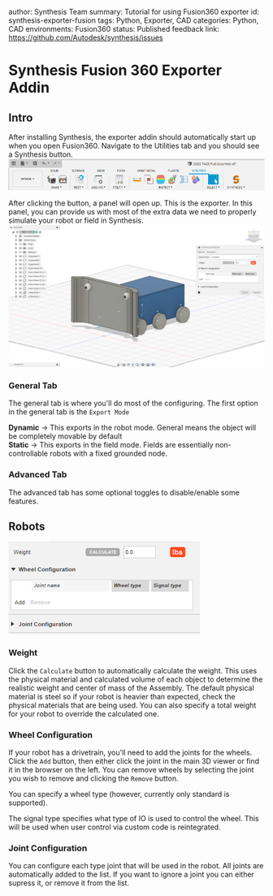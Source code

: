 author: Synthesis Team
summary: Tutorial for using Fusion360 exporter
id: synthesis-exporter-fusion
tags: Python, Exporter, CAD
categories: Python, CAD
environments: Fusion360
status: Published
feedback link: https://github.com/Autodesk/synthesis/issues

# Synthesis Fusion 360 Exporter Addin

## Intro

After installing Synthesis, the exporter addin should automatically start up when you open Fusion360. Navigate to the Utilities tab and you should see a Synthesis button.
![image_caption](img/fusion/exporter-button.png)

After clicking the button, a panel will open up. This is the exporter. In this panel, you can provide us with most of the extra data we need to properly simulate your robot or field in Synthesis.
![image_caption](img/fusion/exporter-panel.png)

### General Tab

The general tab is where you'll do most of the configuring.
The first option in the general tab is the `Export Mode`

**Dynamic** -> This exports in the robot mode. General means the object will be completely movable by default\
**Static** -> This exports in the field mode. Fields are essentially non-controllable robots with a fixed grounded node.

### Advanced Tab

The advanced tab has some optional toggles to disable/enable some features.

## Robots
![image](img/fusion/exporter-robot.png)

### Weight

Click the `Calculate` button to automatically calculate the weight. This uses the physical material and calculated volume of each object to determine the realistic weight and center of mass of the Assembly.
The default physical material is steel so if your robot is heavier than expected, check the physical materials that are being used.
You can also specify a total weight for your robot to override the calculated one.

### Wheel Configuration

If your robot has a drivetrain, you'll need to add the joints for the wheels. Click the `Add` button, then either click the joint in the main 3D viewer or find it in the browser on the left. You can remove wheels by selecting the joint you wish to remove and clicking the `Remove` button.

You can specify a wheel type (however, currently only standard is supported).

The signal type specifies what type of IO is used to control the wheel. This will be used when user control via custom code is reintegrated.

### Joint Configuration

You can configure each type joint that will be used in the robot. All joints are automatically added to the list. If you want to ignore a joint you can either supress it, or remove it from the list.
